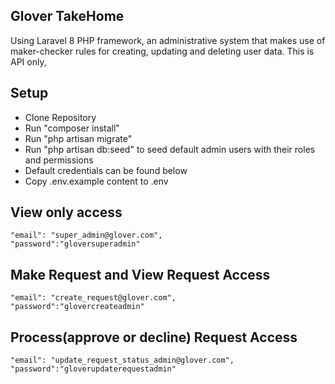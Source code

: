 ## Glover TakeHome
Using Laravel 8 PHP framework, an administrative
system that makes use of maker-checker rules for creating, updating and deleting user data.
This is API only,

## Setup
- Clone Repository
- Run "composer install"
- Run "php artisan migrate"
- Run "php artisan db:seed" to seed default admin users with their roles and permissions
- Default credentials can be found below
- Copy .env.example content to .env

## View only access
    "email": "super_admin@glover.com",
    "password":"gloversuperadmin"

## Make Request and View Request Access
    "email": "create_request@glover.com",
    "password":"glovercreateadmin"

## Process(approve or decline) Request Access
    "email": "update_request_status_admin@glover.com",
    "password":"gloverupdaterequestadmin"